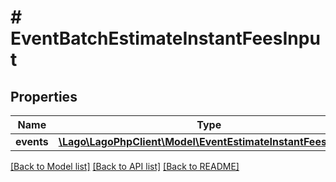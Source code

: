 # # EventBatchEstimateInstantFeesInput

## Properties

Name | Type | Description | Notes
------------ | ------------- | ------------- | -------------
**events** | [**\Lago\LagoPhpClient\Model\EventEstimateInstantFeesInput[]**](EventEstimateInstantFeesInput.md) |  |

[[Back to Model list]](../../README.md#models) [[Back to API list]](../../README.md#endpoints) [[Back to README]](../../README.md)
